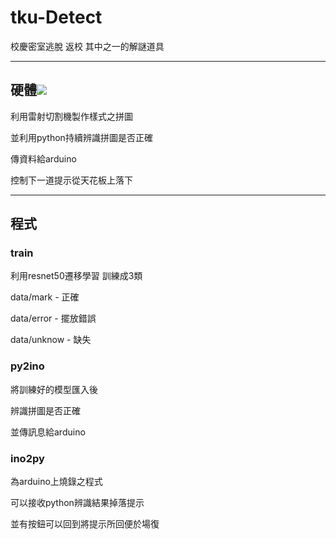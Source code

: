 # tku-Detect


校慶密室逃脫 返校
其中之一的解謎道具


---

## 硬體![](https://i.imgur.com/ALHFbnE.jpg)
利用雷射切割機製作樣式之拼圖  

並利用python持續辨識拼圖是否正確

傳資料給arduino  

控制下一道提示從天花板上落下

---
## 程式

### train
利用resnet50遷移學習
訓練成3類  

data/mark - 正確  

data/error - 擺放錯誤 

data/unknow -  缺失  


### py2ino
將訓練好的模型匯入後  

辨識拼圖是否正確  

並傳訊息給arduino  


### ino2py
為arduino上燒錄之程式  

可以接收python辨識結果掉落提示  

並有按鈕可以回到將提示所回便於場復  


